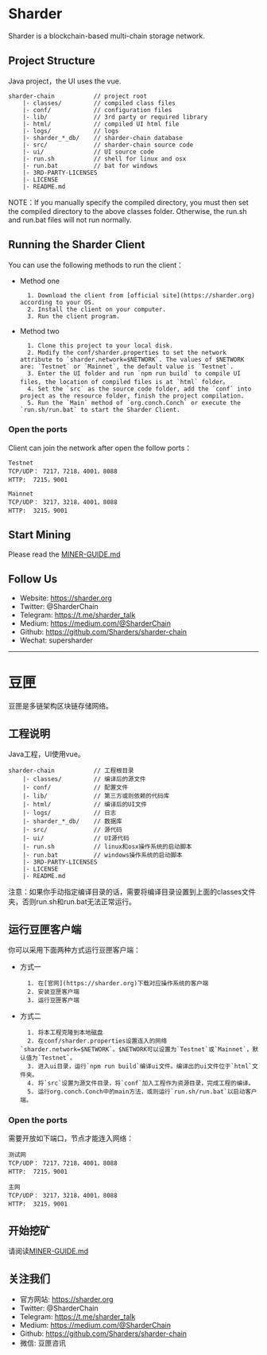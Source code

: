 # Sharder #
Sharder is a blockchain-based multi-chain storage network.

## Project Structure ##
Java project，the UI uses the vue.

    sharder-chain           // project root 
        |- classes/         // compiled class files 
        |- conf/            // configuration files 
        |- lib/             // 3rd party or required library 
        |- html/            // compiled UI html file
        |- logs/            // logs 
        |- sharder_*_db/    // sharder-chain database
        |- src/             // sharder-chain source code 
        |- ui/              // UI source code 
        |- run.sh           // shell for linux and osx 
        |- run.bat          // bat for windows 
        |- 3RD-PARTY-LICENSES  
        |- LICENSE 
        |- README.md 
NOTE：If you manually specify the compiled directory, you must then set the compiled directory to the above classes folder. Otherwise, the run.sh and run.bat files will not run normally. 

## Running the Sharder Client ##
You can use the following methods to run the client：
* Method one
    
        1. Download the client from [official site](https://sharder.org) according to your OS.
        2. Install the client on your computer.
        3. Run the client program.
* Method two
    
        1. Clone this project to your local disk.
        2. Modify the conf/sharder.properties to set the network attribute to `sharder.network=$NETWORK`. The values of $NETWORK are: `Testnet` or `Mainnet`, the default value is `Testnet`.
        3. Enter the UI folder and run `npm run build` to compile UI files, the location of compiled files is at `html` folder。
        4. Set the `src` as the source code folder, add the `conf` into project as the resource folder, finish the project compilation.
        5. Run the `Main` method of `org.conch.Conch` or execute the `run.sh/run.bat` to start the Sharder Client.

### Open the ports
Client can join the network after open the follow ports：
```
Testnet
TCP/UDP： 7217，7218，4001，8088
HTTP:  7215，9001

Mainnet
TCP/UDP： 3217，3218，4001，8088
HTTP:  3215，9001
```

## Start Mining ##
Please read the [MINER-GUIDE.md](./MINER-GUIDE.md)

## Follow Us ##
  - Website: https://sharder.org
  - Twitter: @SharderChain
  - Telegram: https://t.me/sharder_talk
  - Medium: https://medium.com/@SharderChain
  - Github: https://github.com/Sharders/sharder-chain
  - Wechat: supersharder
----

# 豆匣 #
豆匣是多链架构区块链存储网络。

## 工程说明 ##
Java工程，UI使用vue。

    sharder-chain           // 工程根目录 
        |- classes/         // 编译后的源文件 
        |- conf/            // 配置文件
        |- lib/             // 第三方或则依赖的代码库
        |- html/            // 编译后的UI文件
        |- logs/            // 日志 
        |- sharder_*_db/    // 数据库
        |- src/             // 源代码
        |- ui/              // UI源代码
        |- run.sh           // linux和osx操作系统的启动脚本 
        |- run.bat          // windows操作系统的启动脚本
        |- 3RD-PARTY-LICENSES  
        |- LICENSE 
        |- README.md 
注意：如果你手动指定编译目录的话，需要将编译目录设置到上面的classes文件夹，否则run.sh和run.bat无法正常运行。

## 运行豆匣客户端 ##
你可以采用下面两种方式运行豆匣客户端：
* 方式一
    
        1. 在[官网](https://sharder.org)下载对应操作系统的客户端
        2. 安装豆匣客户端
        3. 运行豆匣客户端
* 方式二
    
        1. 将本工程克隆到本地磁盘
        2. 在conf/sharder.properties设置连入的网络`sharder.network=$NETWORK`。$NETWORK可以设置为`Testnet`或`Mainnet`，默认值为`Testnet`。
        3. 进入ui目录，运行`npm run build`编译ui文件。编译出的ui文件位于`html`文件夹。
        4. 将`src`设置为源文件目录，将`conf`加入工程作为资源目录，完成工程的编译。
        5. 运行org.conch.Conch中的main方法，或则运行`run.sh/run.bat`以启动客户端。
        
### Open the ports
需要开放如下端口，节点才能连入网络：
```
测试网
TCP/UDP： 7217，7218，4001，8088
HTTP:  7215，9001

主网
TCP/UDP： 3217，3218，4001，8088
HTTP:  3215，9001
```

## 开始挖矿 
请阅读[MINER-GUIDE.md](./MINER-GUIDE.md)

## 关注我们 ##
  - 官方网站: https://sharder.org
  - Twitter: @SharderChain
  - Telegram: https://t.me/sharder_talk
  - Medium: https://medium.com/@SharderChain
  - Github: https://github.com/Sharders/sharder-chain
  - 微信: 豆匣咨讯